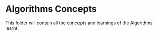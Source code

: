 # Algorithms Concepts
This folder will contain all the concepts and learnings of the Algorithms learnt.

